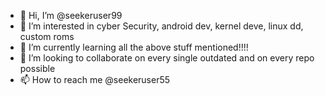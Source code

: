 - 👋 Hi, I’m @seekeruser99
- 👀 I’m interested in cyber Security, android dev, kernel deve, linux dd, custom roms
- 🌱 I’m currently learning all the above stuff mentioned!!!!
- 💞️ I’m looking to collaborate on every single outdated and on every repo possible
- 📫 How to reach me @seekeruser55

<!---
seekeruser99/seekeruser99 is a ✨ special ✨ repository because its `README.md` (this file) appears on your GitHub profile.
You can click the Preview link to take a look at your changes.
--->
